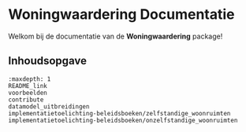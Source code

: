 # Woningwaardering Documentatie

Welkom bij de documentatie van de **Woningwaardering** package!

## Inhoudsopgave

```{toctree}
:maxdepth: 1
README_link
voorbeelden
contribute
datamodel_uitbreidingen
implementatietoelichting-beleidsboeken/zelfstandige_woonruimten
implementatietoelichting-beleidsboeken/onzelfstandige_woonruimten
```
